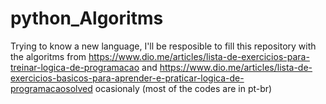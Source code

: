 # python_Algoritms
 Trying to know a new language, I'll be resposible to fill this repository with the algoritms from https://www.dio.me/articles/lista-de-exercicios-para-treinar-logica-de-programacao and https://www.dio.me/articles/lista-de-exercicios-basicos-para-aprender-e-praticar-logica-de-programacaosolved ocasionaly
 (most of the codes are in pt-br)
